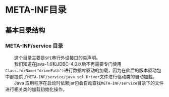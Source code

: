 # META-INF目录

## 基本目录结构
### META-INF/service 目录
&emsp;&emsp;这个目录主要是`SPI`串行外设接口的类声明。<br>
&emsp;&emsp;我们知道在java-1.6和JDBC-4.0以后不再需要专门使用`Class.forName("drivePath")`进行数据库驱动的加载，因为在此后的版本驱动包中都提供了`META-INF/service/java.sql.Driver`文件进行驱动类的自动加载。
&emsp;&emsp;Java 应用程序在启动时依赖jar包会自动查找`META-INF/service`目录下的文件进行相关类的加载初始化操作。
